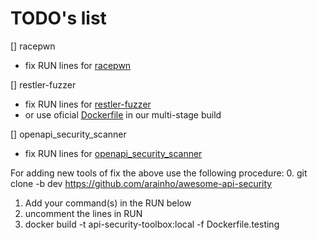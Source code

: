 # TODO's list

[] racepwn 
  - fix RUN lines for [racepwn](https://github.com/racepwn/racepwn)

[] restler-fuzzer
   - fix RUN lines for [restler-fuzzer](https://github.com/microsoft/restler-fuzzer)
   - or use oficial [Dockerfile](https://github.com/microsoft/restler-fuzzer/blob/main/docker/Dockerfile) in our multi-stage build
      
[] openapi_security_scanner
   - fix RUN lines for [openapi_security_scanner](https://github.com/ngalongc/openapi_security_scanner)


For adding new tools of fix the above use the following procedure:
0. git clone -b dev https://github.com/arainho/awesome-api-security   
1. Add your command(s) in the RUN below   
2. uncomment the lines in RUN       
3. docker build -t api-security-toolbox:local -f Dockerfile.testing 
 
